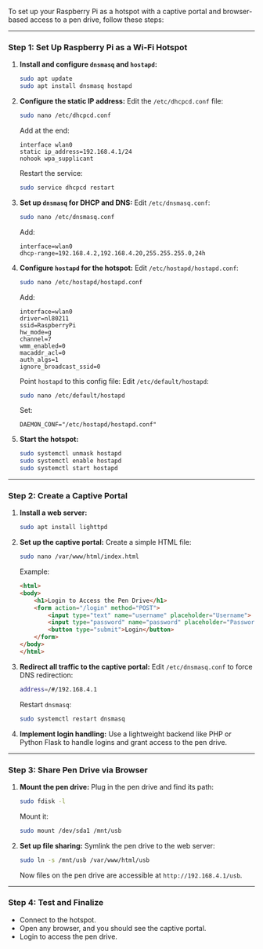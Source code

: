 To set up your Raspberry Pi as a hotspot with a captive portal and browser-based access to a pen drive, follow these steps:

---

### **Step 1: Set Up Raspberry Pi as a Wi-Fi Hotspot**
1. **Install and configure `dnsmasq` and `hostapd`:**
   ```bash
   sudo apt update
   sudo apt install dnsmasq hostapd
   ```
2. **Configure the static IP address:**
   Edit the `/etc/dhcpcd.conf` file:
   ```bash
   sudo nano /etc/dhcpcd.conf
   ```
   Add at the end:
   ```
   interface wlan0
   static ip_address=192.168.4.1/24
   nohook wpa_supplicant
   ```
   Restart the service:
   ```bash
   sudo service dhcpcd restart
   ```

3. **Set up `dnsmasq` for DHCP and DNS:**
   Edit `/etc/dnsmasq.conf`:
   ```bash
   sudo nano /etc/dnsmasq.conf
   ```
   Add:
   ```
   interface=wlan0
   dhcp-range=192.168.4.2,192.168.4.20,255.255.255.0,24h
   ```

4. **Configure `hostapd` for the hotspot:**
   Edit `/etc/hostapd/hostapd.conf`:
   ```bash
   sudo nano /etc/hostapd/hostapd.conf
   ```
   Add:
   ```
   interface=wlan0
   driver=nl80211
   ssid=RaspberryPi
   hw_mode=g
   channel=7
   wmm_enabled=0
   macaddr_acl=0
   auth_algs=1
   ignore_broadcast_ssid=0
   ```
   Point `hostapd` to this config file:
   Edit `/etc/default/hostapd`:
   ```bash
   sudo nano /etc/default/hostapd
   ```
   Set:
   ```
   DAEMON_CONF="/etc/hostapd/hostapd.conf"
   ```

5. **Start the hotspot:**
   ```bash
   sudo systemctl unmask hostapd
   sudo systemctl enable hostapd
   sudo systemctl start hostapd
   ```

---

### **Step 2: Create a Captive Portal**
1. **Install a web server:**
   ```bash
   sudo apt install lighttpd
   ```

2. **Set up the captive portal:**
   Create a simple HTML file:
   ```bash
   sudo nano /var/www/html/index.html
   ```
   Example:
   ```html
   <html>
   <body>
       <h1>Login to Access the Pen Drive</h1>
       <form action="/login" method="POST">
           <input type="text" name="username" placeholder="Username">
           <input type="password" name="password" placeholder="Password">
           <button type="submit">Login</button>
       </form>
   </body>
   </html>
   ```

3. **Redirect all traffic to the captive portal:**
   Edit `/etc/dnsmasq.conf` to force DNS redirection:
   ```bash
   address=/#/192.168.4.1
   ```

   Restart `dnsmasq`:
   ```bash
   sudo systemctl restart dnsmasq
   ```

4. **Implement login handling:**
   Use a lightweight backend like PHP or Python Flask to handle logins and grant access to the pen drive.

---

### **Step 3: Share Pen Drive via Browser**
1. **Mount the pen drive:**
   Plug in the pen drive and find its path:
   ```bash
   sudo fdisk -l
   ```
   Mount it:
   ```bash
   sudo mount /dev/sda1 /mnt/usb
   ```

2. **Set up file sharing:**
   Symlink the pen drive to the web server:
   ```bash
   sudo ln -s /mnt/usb /var/www/html/usb
   ```
   Now files on the pen drive are accessible at `http://192.168.4.1/usb`.

---

### **Step 4: Test and Finalize**
- Connect to the hotspot.
- Open any browser, and you should see the captive portal.
- Login to access the pen drive.


